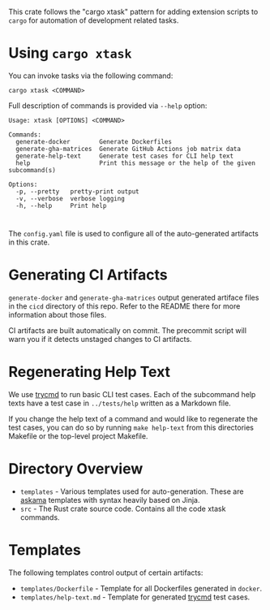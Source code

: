 This crate follows the "cargo xtask" pattern for adding extension scripts to `cargo` for automation of development related tasks.

# Using `cargo xtask`

You can invoke tasks via the following command:

```
cargo xtask <COMMAND>
```

Full description of commands is provided via `--help` option:

```
Usage: xtask [OPTIONS] <COMMAND>

Commands:
  generate-docker        Generate Dockerfiles
  generate-gha-matrices  Generate GitHub Actions job matrix data
  generate-help-text     Generate test cases for CLI help text
  help                   Print this message or the help of the given subcommand(s)

Options:
  -p, --pretty   pretty-print output
  -v, --verbose  verbose logging
  -h, --help     Print help
```

# 
The `config.yaml` file is used to configure all of the auto-generated artifacts in this crate.

# Generating CI Artifacts

`generate-docker` and `generate-gha-matrices` output generated artiface files in the `cicd` directory of this repo. Refer to the README there for more information about those files.

CI artifacts are built automatically on commit. The precommit script will warn you if it detects unstaged changes to CI artifacts. 

# Regenerating Help Text

We use [trycmd](https://docs.rs/trycmd/latest/trycmd/) to run basic CLI test cases. Each of the subcommand help texts have a test case in `../tests/help` written as a Markdown file.

If you change the help text of a command and would like to regenerate the test cases, you can do so by running `make help-text` from this directories Makefile or the top-level project Makefile.

# Directory Overview
* `templates` - Various templates used for auto-generation. These are [askama](https://docs.rs/askama/latest/askama/) templates with syntax heavily based on Jinja.
* `src` - The Rust crate source code. Contains all the code xtask commands.

# Templates

The following templates control output of certain artifacts:

* `templates/Dockerfile` - Template for all Dockerfiles generated in `docker`.
* `templates/help-text.md` - Template for generated [trycmd](https://docs.rs/trycmd/latest/trycmd/) test cases.
